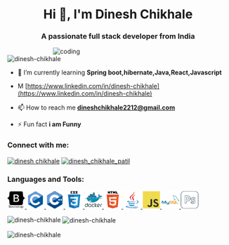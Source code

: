 <h1 align="center">Hi 👋, I'm Dinesh Chikhale</h1>
<h3 align="center">A passionate full stack developer from India</h3>
<img align="right" alt="coding" width="400" scr="https://encrypted-tbn0.gstatic.com/images?q=tbn:ANd9GcQF53I1bMQ900-ckpSmpxGdTCHEvXJQUbLg01VE-Nhg9A&s">
<p align="left"> <img src="https://komarev.com/ghpvc/?username=dinesh-chikhale&label=Profile%20views&color=0e75b6&style=flat" alt="dinesh-chikhale" /> </p>

- 🌱 I’m currently learning **Spring boot,hibernate,Java,React,Javascript**

- M [https://www.linkedin.com/in/dinesh-chikhale](https://www.linkedin.com/in/dinesh-chikhale)

- 📫 How to reach me **dineshchikhale2212@gmail.com**

- ⚡ Fun fact **i am Funny**

<h3 align="left">Connect with me:</h3>
<p align="left">
<a href="https://linkedin.com/in/dinesh chikhale" target="blank"><img align="center" src="https://raw.githubusercontent.com/rahuldkjain/github-profile-readme-generator/master/src/images/icons/Social/linked-in-alt.svg" alt="dinesh chikhale" height="30" width="40" /></a>
<a href="https://instagram.com/dinesh_chikhale_patil" target="blank"><img align="center" src="https://raw.githubusercontent.com/rahuldkjain/github-profile-readme-generator/master/src/images/icons/Social/instagram.svg" alt="dinesh_chikhale_patil" height="30" width="40" /></a>
</p>

<h3 align="left">Languages and Tools:</h3>
<p align="left"> <a href="https://getbootstrap.com" target="_blank" rel="noreferrer"> <img src="https://raw.githubusercontent.com/devicons/devicon/master/icons/bootstrap/bootstrap-plain-wordmark.svg" alt="bootstrap" width="40" height="40"/> </a> <a href="https://www.cprogramming.com/" target="_blank" rel="noreferrer"> <img src="https://raw.githubusercontent.com/devicons/devicon/master/icons/c/c-original.svg" alt="c" width="40" height="40"/> </a> <a href="https://www.w3schools.com/cpp/" target="_blank" rel="noreferrer"> <img src="https://raw.githubusercontent.com/devicons/devicon/master/icons/cplusplus/cplusplus-original.svg" alt="cplusplus" width="40" height="40"/> </a> <a href="https://www.w3schools.com/css/" target="_blank" rel="noreferrer"> <img src="https://raw.githubusercontent.com/devicons/devicon/master/icons/css3/css3-original-wordmark.svg" alt="css3" width="40" height="40"/> </a> <a href="https://www.docker.com/" target="_blank" rel="noreferrer"> <img src="https://raw.githubusercontent.com/devicons/devicon/master/icons/docker/docker-original-wordmark.svg" alt="docker" width="40" height="40"/> </a> <a href="https://www.w3.org/html/" target="_blank" rel="noreferrer"> <img src="https://raw.githubusercontent.com/devicons/devicon/master/icons/html5/html5-original-wordmark.svg" alt="html5" width="40" height="40"/> </a> <a href="https://www.java.com" target="_blank" rel="noreferrer"> <img src="https://raw.githubusercontent.com/devicons/devicon/master/icons/java/java-original.svg" alt="java" width="40" height="40"/> </a> <a href="https://developer.mozilla.org/en-US/docs/Web/JavaScript" target="_blank" rel="noreferrer"> <img src="https://raw.githubusercontent.com/devicons/devicon/master/icons/javascript/javascript-original.svg" alt="javascript" width="40" height="40"/> </a> <a href="https://www.mysql.com/" target="_blank" rel="noreferrer"> <img src="https://raw.githubusercontent.com/devicons/devicon/master/icons/mysql/mysql-original-wordmark.svg" alt="mysql" width="40" height="40"/> </a> <a href="https://www.photoshop.com/en" target="_blank" rel="noreferrer"> <img src="https://raw.githubusercontent.com/devicons/devicon/master/icons/photoshop/photoshop-line.svg" alt="photoshop" width="40" height="40"/> </a> </p>

<p><img align="left" src="https://github-readme-stats.vercel.app/api/top-langs?username=dinesh-chikhale&show_icons=true&locale=en&layout=compact" alt="dinesh-chikhale" /></p>

<p>&nbsp;<img align="center" src="https://github-readme-stats.vercel.app/api?username=dinesh-chikhale&show_icons=true&locale=en" alt="dinesh-chikhale" /></p>

<p><img align="center" src="https://github-readme-streak-stats.herokuapp.com/?user=dinesh-chikhale&" alt="dinesh-chikhale" /></p>
